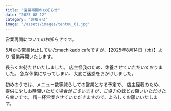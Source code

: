 ```yaml
---
title: "営業再開のお知らせ"
date: "2025-08-12"
category: "お知らせ"
image: "/assets/images/tentou_01.jpg"
---
```

営業再開についてのお知らせです。

5月から営業休止していたmachikado cafeですが、【2025年8月14日（水）】より
営業再開いたします。

長らくお待たせいたしました。
店主怪我のため、休養させていただいておりました。
急な休業になってしまい、大変ご迷惑をおかけしました。

初めのうちは、メニュー数等減らしての営業となる予定で、
店主怪我のため、提供に少しお時間いただく場合がございますが、ご協力のほどお願いいただけたら幸いです。
精一杯営業させていただきますので、よろしくお願いいたします。
